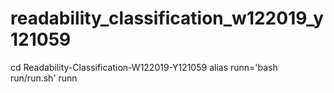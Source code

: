 # readability_classification_w122019_y121059

cd Readability-Classification-W122019-Y121059
alias runn='bash run/run.sh'
runn
